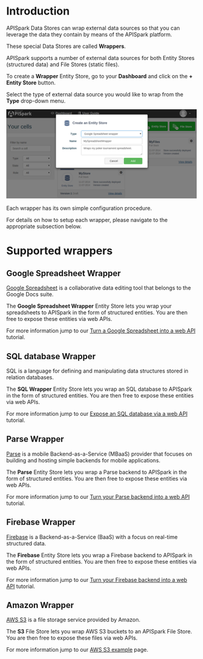 
# Introduction

APISpark Data Stores can wrap external data sources so that you can leverage the data they contain by means of the APISpark platform.

These special Data Stores are called **Wrappers**.

APISpark supports a number of external data sources for both Entity Stores (structured data) and File Stores (static files).

To create a **Wrapper** Entity Store, go to your **Dashboard** and click on the **+ Entity Store** button.

Select the type of external data source you would like to wrap from the **Type** drop-down menu.

![Create a wrapper](images/createawrapperstore.png "Create a wrapper")

Each wrapper has its own simple configuration procedure.

For details on how to setup each wrapper, please navigate to the appropriate subsection below.

# Supported wrappers

## Google Spreadsheet Wrapper

<a href="https://docs.google.com/spreadsheets/" target="_blank">Google Spreadsheet</a> is a collaborative data editing tool that belongs to the Google Docs suite.

The **Google Spreadsheet Wrapper** Entity Store lets you wrap your spreadsheets to APISpark in the form of structured entities. You are then free to expose these entities via web APIs.

For more information jump to our [Turn a Google Spreadsheet into a web API](/technical-resources/apispark/tutorials/apispark-tutorials/turn-spreadsheet-to-api "Turn a Google Spreadsheet into a web API") tutorial.

## SQL database Wrapper

SQL is a language for defining and manipulating data structures stored in relation databases.

The **SQL Wrapper** Entity Store lets you wrap an SQL database to APISpark in the form of structured entities. You are then free to expose these entities via web APIs.

For more information jump to our [Expose an SQL database via a web API](/technical-resources/apispark/tutorials/apispark-tutorials/expose-sql-via-api "Expose an SQL database via a web API") tutorial.

## Parse Wrapper

<a href="https://parse.com/" target="_blank">Parse</a> is a mobile Backend-as-a-Service (MBaaS) provider that focuses on building and hosting simple backends for mobile applications.

The **Parse** Entity Store lets you wrap a Parse backend to APISpark in the form of structured entities. You are then free to expose these entities via web APIs.

For more information jump to our [Turn your Parse backend into a web API](/technical-resources/apispark/tutorials/apispark-tutorials/parse "Turn your Parse backend into a web API") tutorial.

## Firebase Wrapper

<a href="https://firebase.com/" target="_blank">Firebase</a> is a Backend-as-a-Service (BaaS) with a focus on real-time structured data.

The **Firebase** Entity Store lets you wrap a Firebase backend to APISpark in the form of structured entities. You are then free to expose these entities via web APIs.

For more information jump to our [Turn your Firebase backend into a web API](/technical-resources/apispark/tutorials/apispark-tutorials/firebase "Turn your Firebase backend into a web API") tutorial.

## Amazon Wrapper

<a href="http://aws.amazon.com/fr/s3/" target="_blank">AWS S3</a> is a file storage service provided by Amazon.

The **S3** File Store lets you wrap AWS S3 buckets to an APISpark File Store. You are then free to expose these files via web APIs.

For more information jump to our [AWS S3 example](/technical-resources/apispark/guide/store/wrappers/aws "AWS S3 example section") page.
